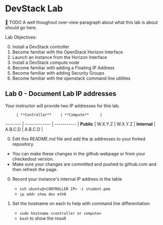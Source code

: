 # DevStack Lab

:red_circle: TODO A well thoughout over-view paragraph about what this lab is about should go here.

Lab Objectives:

  0. Install a DevStack controller
  0. Become familiar with the OpenStack Horizon Interface
  0. Launch an instance from the Horizon Interface
  0. Install a DevStack compute node
  0. Become familiar with adding a Floating IP Address
  0. Become familiar with adding Security Groups
  0. Become familiar with the openstack command line utilities

## Lab 0 - Document Lab IP addresses
 
Your instructor will provide two IP addresses for this lab. 

         | **Controller**    | **Compute**     |
-------- | ------------- | ----------- |
**Public**   | W.X.Y.Z       | W.X.Y.Z     |
**Internal** | A.B.C.D       | A.B.C.D     |

0. Edit this README.md file and add the ip addresses to your forked repository.
  * You can make these changes in the github webpage or from your checkedout version.
  * Make sure your changes are committed and pushed to github.com and then refresh the page.

0. Record your instance's internal IP address in the table
  
   * `ssh ubuntu@<CONTROLLER IP> -i student.pem` 
   * `ip addr show dev eth0`

0. Set the hostname on each to help with command line differentiation

   * `sudo hostname <controller or compute>`
   * `bash` to show the result 

